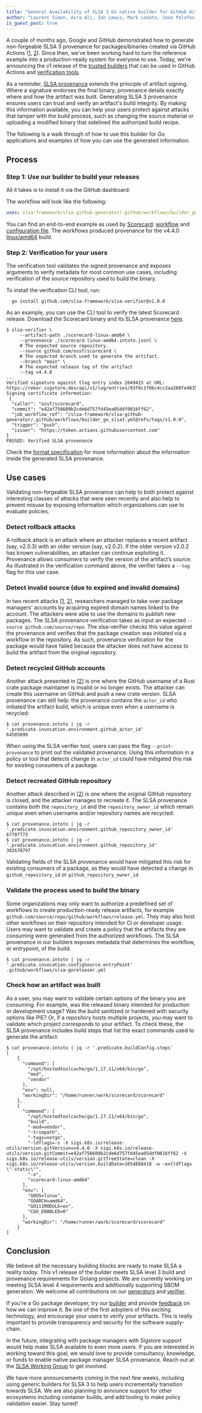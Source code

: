 ```yaml
---
title: "General Availability of SLSA 3 Go native builder for GitHub Actions"
author: "Laurent Simon, Asra Ali, Ian Lewis, Mark Lodato, Jose Palafox, Joshua Lock"
is_guest_post: true
---
```


A couple of months ago, Google and GitHub demonstrated how to generate non-forgeable SLSA 3 provenance for packages/binaries created via GitHub Actions ([1](https://security.googleblog.com/2022/04/improving-software-supply-chain.html), [2](https://github.blog/2022-04-07-slsa-3-compliance-with-github-actions/)). Since then, we've been working hard to turn the reference example into a production-ready system for everyone to use. Today, we're announcing the v1 release of the [trusted builders](https://github.com/slsa-framework/slsa-github-generator) that can be used in GitHub Actions and [verification tools](https://github.com/slsa-framework/slsa-verifier).

As a reminder, [SLSA provenance](https://slsa.dev/provenance/v0.2) extends the principle of artifact signing. Where a signature endorses the final binary, provenance details exactly where and how the artifact was built. Generating SLSA 3 provenance ensures users can trust and verify an artifact's build integrity. By making this information available, you can help your users protect against attacks that tamper with the build process, such as changing the source material or uploading a modified binary that sidelined the authorized build recipe.

The following is a walk through of how to use this builder for Go applications and examples of how you can use the generated information.

## Process

### Step 1: Use our builder to build your releases

All it takes is to install it via the GitHub dashboard:

<!-- TODO: Add images -->

The workflow will look like the following:

```yaml
uses: slsa-framework/slsa-github-generator/.github/workflows/builder_go_slsa3.yml 
```

You can find an end-to-end example as used by [Scorecard](https://github.com/ossf/scorecard): [workflow](https://github.com/ossf/scorecard/blob/main/.github/workflows/slsa-goreleaser.yml) and [configuration file](https://github.com/ossf/scorecard/blob/main/.slsa-goreleaser.yml). The workflows produced provenance for the v4.4.0 [linux/amd64](https://github.com/ossf/scorecard/releases/tag/v4.4.0) build.

### Step 2: Verification for your users

The verification tool validates the signed provenance and exposes arguments to verify metadata for most common use cases, including verification of the source repository used to build the binary.

To install the verification CLI tool, run:

```shell
  go install github.com/slsa-framework/slsa-verifier@v1.0.0
```

As an example, you can use the CLI tool to verify the latest Scorecard release. Download the Scorecard binary and its SLSA provenance [here](https://github.com/ossf/scorecard/releases/tag/v4.4.0).

```shell
$ slsa-verifier \
     --artifact-path ./scorecard-linux-amd64 \
     --provenance ./scorecard-linux-amd64.intoto.jsonl \
     # The expected source repository.
     --source github.com/ossf/scorecard \
     # The expected branch used to generate the artifact.
     --branch "main" \
     # The expected release tag of the artifact
     --tag v4.4.0
...
Verified signature against tlog entry index 2649415 at URL: https://rekor.sigstore.dev/api/v1/log/entries/93f8c1f0bc4cc2aa260fe48355337ef6515a1d6c6a3bcc3ff2e7c5f5246ed704
Signing certificate information:
 {
  "caller": "ossf/scorecard",
  "commit": "e42af756609b2cde6d757fd45ea05ddf0016ff62",
  "job_workflow_ref": "/slsa-framework/slsa-github-generator/.github/workflows/builder_go_slsa3.yml@refs/tags/v1.0.0",
  "trigger": "push",
  "issuer": "https://token.actions.githubusercontent.com"
}
PASSED: Verified SLSA provenance
```

Check the [format specification](https://github.com/slsa-framework/slsa-github-generator/blob/main/PROVENANCE_FORMAT.md) for more information about the information inside the generated SLSA provenance.

## Use cases

Validating non-forgeable SLSA provenance can help to both protect against interesting classes of attacks that were seen recently and also help to prevent misuse by exposing information which organizations can use to evaluate policies.

### Detect rollback attacks

A rollback attack is an attack where an attacker replaces a recent artifact (say, v2.0.3) with an older version (say, v2.0.2). If the older version v2.0.2 has known vulnerabilities, an attacker can continue exploiting it. Provenance allows consumers to verify the version of the artifact’s source. As illustrated in the verification command above, the verifier takes a `--tag` flag for this use case.

### Detect invalid source (due to expired and invalid domains)

In two recent attacks [[1](https://twitter.com/firefart/status/1532091679741825024), [2](https://sockpuppets.medium.com/how-i-hacked-ctx-and-phpass-modules-656638c6ec5e)], researchers managed to take over package managers' accounts by acquiring expired domain names linked to the account. The attackers were able to use the domains to publish new packages. The SLSA provenance verification takes as input an expected `--source github.com/source/repo`. The slsa-verifier checks this value against the provenance and verifies that the package creation was initiated via a workflow in the repository. As such, provenance verification for the package would have failed because the attacker does not have access to build the artifact from the original repository.

### Detect recycled GitHub accounts

Another attack presented in [[2](https://sockpuppets.medium.com/how-i-hacked-ctx-and-phpass-modules-656638c6ec5e)] is one where the GitHub username of a Rust crate package maintainer is invalid or no longer exists. The attacker can create this username on GitHub and push a new crate version. SLSA provenance can still help: the provenance contains the `actor_id` who initiated the artifact build, which is unique even when a username is recycled:

```shell
$ cat provenance.intoto | jq -r '.predicate.invocation.environment.github_actor_id'
64505099
```

When using the SLSA verifier tool, users can pass the flag `--print-provenance` to print out the validated provenance. Using this information in a policy or tool that detects change in `actor_id` could have mitigated this risk for existing consumers of a package.

### Detect recreated GitHub repository

Another attack described in [[2](https://sockpuppets.medium.com/how-i-hacked-ctx-and-phpass-modules-656638c6ec5e)] is one where the original GitHub repository is closed, and the attacker manages to recreate it. The SLSA provenance contains both the `repository_id` and the `repository_owner_id` which remain unique even when username and/or repository names are recycled:

```shell
$ cat provenance.intoto | jq -r '.predicate.invocation.environment.github_repository_owner_id'
67707773
$ cat provenance.intoto | jq -r '.predicate.invocation.environment.github_repository_id'
302670797
```

Validating fields of the SLSA provenance would have mitigated this risk for existing consumers of a package, as they would have detected a change in `github_repository_id` or `github_repository_owner_id`.

### Validate the process used to build the binary

Some organizations may only want to authorize a predefined set of workflows to create production-ready release artifacts, for example `github.com/source/repo/github/workflows/release.yml`. They may also host other workflows on their repository intended for CI or developer usage. Users may want to validate and create a policy that the artifacts they are consuming were generated from the authorized workflows. The SLSA provenance in our builders exposes metadata that determines the workflow, or entrypoint, of the build:

```shell
$ cat provenance.intoto | jq -r '.predicate.invocation.configSource.entryPoint'
.github/workflows/slsa-goreleaser.yml
```

### Check how an artifact was built

As a user, you may want to validate certain options of the binary you are consuming. For example, was the released binary intended for production or development usage? Was the build sanitized or hardened with security options like PIE? Or, if a repository hosts multiple projects, you may want to validate which project corresponds to your artifact. To check these, the SLSA provenance includes build steps that list the exact commands used to generate the artifact:

```shell
$ cat provenance.intoto | jq -r '.predicate.buildConfig.steps'
[
    {
      "command": [
        "/opt/hostedtoolcache/go/1.17.11/x64/bin/go",
        "mod",
        "vendor"
      ],
      "env": null,
      "workingDir": "/home/runner/work/scorecard/scorecard"
    },
    {
      "command": [
        "/opt/hostedtoolcache/go/1.17.11/x64/bin/go",
        "build",
        "-mod=vendor",
        "-trimpath",
        "-tags=netgo",
        "-ldflags=-s -X sigs.k8s.io/release-utils/version.gitVersion=v4.4.0 -X sigs.k8s.io/release-utils/version.gitCommit=e42af756609b2cde6d757fd45ea05ddf0016ff62 -X sigs.k8s.io/release-utils/version.gitTreeState=clean -X sigs.k8s.io/release-utils/version.buildDate=1654888418 -w -extldflags \"-static\"",
        "-o",
        "scorecard-linux-amd64"
      ],
      "env": [
        "GOOS=linux",
        "GOARCH=amd64",
        "GO111MODULE=on",
        "CGO_ENABLED=0"
      ],
      "workingDir": "/home/runner/work/scorecard/scorecard"
    }
]
```

## Conclusion

We believe all the necessary building blocks are ready to make SLSA a reality *today*. This v1 release of the builder meets SLSA level 3 build and provenance requirements for Golang projects. We are currently working on meeting SLSA level 4 requirements and additionally supporting SBOM generation. We welcome all contributions on our [generators](https://github.com/slsa-framework/slsa-github-generator) and [verifier](https://github.com/slsa-framework/slsa-verifier).

If you’re a Go package developer, try our [builder](https://github.com/slsa-framework/slsa-github-generator/blob/main/internal/builders/go/README.md) and provide [feedback](https://github.com/slsa-framework/slsa-github-generator/issues) on how we can improve it. Be one of the first adopters of this exciting technology, and encourage your users to verify your artifacts. This is really important to provide transparency and security for the software supply-chain.

In the future, integrating with package managers with Sigstore support would help make SLSA available to even more users. If you are interested in working toward this goal, we would love to provide consultancy, knowledge, or funds to enable native package manager SLSA provenance. Reach out at the [SLSA Working Group](https://slsa.dev/community) to get involved.

We have more announcements coming in the next few weeks, including using generic builders for SLSA 3 to help users incrementally transition towards SLSA. We are also planning to announce support for other ecosystems including container builds, and add tooling to make policy validation easier. Stay tuned!

